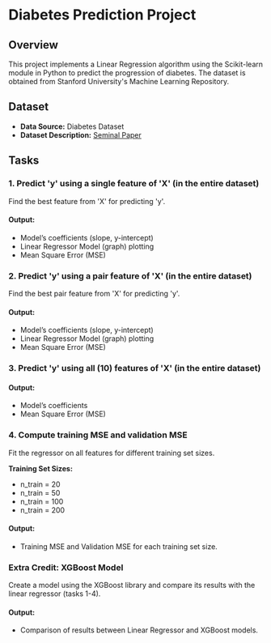 # Diabetes Prediction Project

## Overview

This project implements a Linear Regression algorithm using the Scikit-learn module in Python to predict the progression of diabetes. The dataset is obtained from Stanford University's Machine Learning Repository.

## Dataset

- **Data Source:** Diabetes Dataset
- **Dataset Description:** [Seminal Paper]([link_to_seminal_paper](https://hastie.su.domains/Papers/LARS/diabetes.data))

## Tasks

### 1. Predict 'y' using a single feature of 'X' (in the entire dataset)

Find the best feature from 'X' for predicting 'y'.

#### Output:

- Model’s coefficients (slope, y-intercept)
- Linear Regressor Model (graph) plotting
- Mean Square Error (MSE)

### 2. Predict 'y' using a pair feature of 'X' (in the entire dataset)

Find the best pair feature from 'X' for predicting 'y'.

#### Output:

- Model’s coefficients (slope, y-intercept)
- Linear Regressor Model (graph) plotting
- Mean Square Error (MSE)

### 3. Predict 'y' using all (10) features of 'X' (in the entire dataset)

#### Output:

- Model’s coefficients
- Mean Square Error (MSE)

### 4. Compute training MSE and validation MSE

Fit the regressor on all features for different training set sizes.

**Training Set Sizes:**
- n_train = 20
- n_train = 50
- n_train = 100
- n_train = 200

#### Output:

- Training MSE and Validation MSE for each training set size.

### Extra Credit: XGBoost Model

Create a model using the XGBoost library and compare its results with the linear regressor (tasks 1-4).

#### Output:

- Comparison of results between Linear Regressor and XGBoost models.

